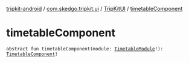 [tripkit-android](../../index.md) / [com.skedgo.tripkit.ui](../index.md) / [TripKitUI](index.md) / [timetableComponent](./timetable-component.md)

# timetableComponent

`abstract fun timetableComponent(module: `[`TimetableModule`](../../com.skedgo.tripkit.ui.core.module/-timetable-module/index.md)`!): `[`TimetableComponent`](../../com.skedgo.tripkit.ui.core.module/-timetable-component/index.md)`!`